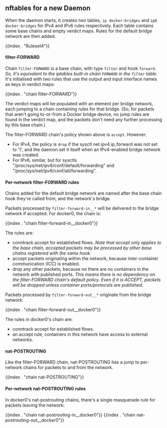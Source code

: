 ## nftables for a new Daemon

When the daemon starts, it creates two tables, `ip docker-bridges` and
`ip6 docker-bridges` for IPv4 and IPv6 rules respectively. Each table contains
some base chains and empty verdict maps. Rules for the default bridge network
are then added.

{{index . "Ruleset4"}}

#### filter-FORWARD

Chain `filter-FORWARD` is a base chain, with type `filter` and hook `forward`.
_So, it's equivalent to the iptables built-in chain `FORWARD` in the `filter`
table._ It's initialised with two rules that use the output and input
interface names as keys in verdict maps:

{{index . "chain filter-FORWARD"}}

The verdict maps will be populated with an element per bridge network, each
jumping to a chain containing rules for that bridge. (So, for packets that
aren't going to-or-from a Docker bridge device, no jump rules are found in
the verdict map, and the packets don't need any further processing by this
base chain.)

The filter-FORWARD chain's policy shown above is `accept`. However:

   - For IPv4, the policy is `drop` if the sysctl
     net.ipv4.ip_forward was not set to '1', and the daemon set it itself when
     an IPv4-enabled bridge network was created.
   - For IPv6, similar, but for sysctls "/proc/sys/net/ipv6/conf/default/forwarding"
     and "/proc/sys/net/ipv6/conf/all/forwarding".

#### Per-network filter-FORWARD rules

Chains added for the default bridge network are named after the base chain
hook they're called from, and the network's bridge.

Packets processed by `filter-forward-in__*` will be delivered to the bridge
network if accepted. For docker0, the chain is:

{{index . "chain filter-forward-in__docker0"}}

The rules are:
- conntrack accept for established flows. _Note that accept only applies to the
  base chain, accepted packets may be processed by other base chains registered
  with the same hook._
- accept packets originating within the network, because inter-container
  communication (ICC) is enabled.
- drop any other packets, because no there are no containers in the network
  with published ports. _This means there is no dependency on the filter-FORWARD
  chain's default policy. Even if it is ACCEPT, packets will be dropped unless
  container ports/protocols are published._

Packets processed by `filter-forward-out__*` originate from the bridge network:

{{index . "chain filter-forward-out__docker0"}}

The rules in docker0's chain are:
- conntrack accept for established flows.
- an accept rule, containers in this network have access to external networks.

#### nat-POSTROUTING

Like the filter-FORWARD chain, nat-POSTROUTING has a jump to per-network chains
for packets to and from the network.

{{index . "chain nat-POSTROUTING"}}

#### Per-network nat-POSTROUTING rules

In docker0's nat-postrouting chains, there's a single masquerade rule for packets
leaving the network:

{{index . "chain nat-postrouting-in__docker0"}}
{{index . "chain nat-postrouting-out__docker0"}}

